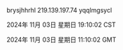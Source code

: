 brysjhhrhl 219.139.197.74 yqqlmgsycl

2024年 11月 03日 星期日 19:10:02 CST

2024年 11月 03日 星期日 11:10:02 GMT
